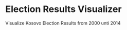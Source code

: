 Election Results Visualizer
===============================

Visualize Kosovo Election Results from 2000 unti 2014

